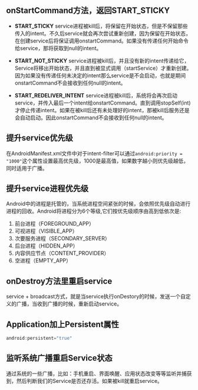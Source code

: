 ## onStartCommand方法，返回START_STICKY
* **START_STICKY** service进程被kill后，将保留在开始状态，但是不保留那些传入的intent。不久后service就会再次尝试重新创建，因为保留在开始状态，在创建service后将保证调用onstartCommand。如果没有传递任何开始命令给service，那将获取到null的intent。

* **START_NOT_STICKY** service进程被kill后，并且没有新的intent传递给它，Service将移出开始状态，并且直到被显式调用（startService）才重新创建。因为如果没有传递任何未决定的intent那么service是不会启动，也就是期间onstartCommand不会接收到任何null的intent。

* **START_REDELIVER_INTENT** service进程被kill后，系统将会再次启动service，并传入最后一个intent给onstartCommand。直到调用stopSelf(int)才停止传递intent。如果在被kill后还有未处理好的intent，那被kill后服务还是会自动启动。因此onstartCommand不会接收到任何null的intent。

## 提升service优先级
在AndroidManifest.xml文件中对于intent-filter可以通过`android:priority = "1000"`这个属性设置最高优先级，1000是最高值，如果数字越小则优先级越低，同时适用于广播。

## 提升service进程优先级
Android中的进程是托管的，当系统进程空间紧张的时候，会依照优先级自动进行进程的回收。Android将进程分为6个等级,它们按优先级顺序由高到低依次是:  
1. 前台进程（FOREGROUND_APP）  
2. 可视进程（VISIBLE_APP）  
3. 次要服务进程（SECONDARY_SERVER）  
4. 后台进程（HIDDEN_APP）  
5. 内容供应节点（CONTENT_PROVIDER）  
6. 空进程（EMPTY_APP）

## onDestroy方法里重启service
service + broadcast方式，就是当service执行onDestory的时候，发送一个自定义的广播，当收到广播的时候，重新启动service。

## Application加上Persistent属性
```java
android:persistent="true"
```

## 监听系统广播重启Service状态
通过系统的一些广播，比如：手机重启、界面唤醒、应用状态改变等等监听并捕获到，然后判断我们的Service是否还存活。如果被kill就重启service。
